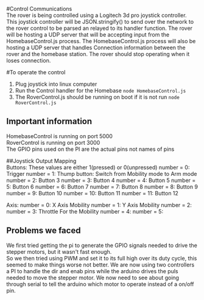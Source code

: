 #Control Communications  
The rover is being controlled using a Logitech 3d pro joystick controller.  
This joystick controller will be JSON.stringify() to send over the network to the rover control to be parsed an relayed to its handler function.  The rover will be hosting a UDP server that will be accepting input from the HomebaseControl.js process.  The HomebaseControl.js process will also be hosting a UDP server that handles Connection information between the rover and the homebase station.  The rover should stop operating when it loses connection.  

#To operate the control  
1. Plug joystick into linux computer
2. Run the Control handler for the Homebase  ```node HomebaseControl.js```
3. The RoverControl.js should be running on boot if it is not run  ```node RoverControl.js```  

## Important information  
HomebaseControl is running on port 5000  
RoverControl    is running on port 3000  
The GPIO pins used on the PI are the actual pins not names of pins  


##Joystick Output Mapping  
Buttons:    These values are either 1(pressed) or 0(unpressed)
number = 0: Trigger
number = 1: Thump button: Switch from Mobility mode to Arm mode
number = 2: Button 3
number = 3: Button 4
number = 4: Button 5
number = 5: Button 6
number = 6: Button 7
number = 7: Button 8
number = 8: Button 9
number = 9: Button 10
number = 10: Button 11
number = 11: Button 12

Axis:
number = 0: X Axis Mobility
number = 1: Y Axis Mobility
number = 2:
number = 3: Throttle For the Mobility
number = 4:
number = 5:

## Problems we faced  
We first tried getting the pi to generate the GPIO signals needed to drive the stepper motors, but it wasn't fast enough.  
So we then tried using PWM and set it to its full high over its duty cycle, this seemed to make things worse not better.
We are now using two controllers a PI to handle the dir and enab pins while the arduino drives the puls needed to move the stepper motor.
We now need to see about going through serial to tell the arduino which motor to operate instead of a on/off pin.  
